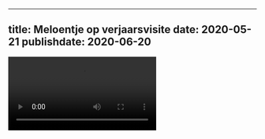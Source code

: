 
---
title: Meloentje op verjaarsvisite
date: 2020-05-21
publishdate: 2020-06-20
---

<div class="embed-responsive embed-responsive-16by9">
  <video class="embed-responsive-item" controls>
    <source src="/videos/meloentje-op-verjaarsvisite.mp4" type="video/mp4"></source>
  </video>
</div>